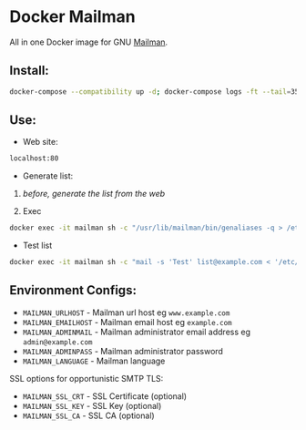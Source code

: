 # Docker Mailman

All in one Docker image for GNU
[Mailman](http://www.gnu.org/software/mailman/index.html).

## **Install:**

```bash
docker-compose --compatibility up -d; docker-compose logs -ft --tail=35
```

## **Use:**

* Web site:

```bash
localhost:80
```

* Generate list:

1. *before, generate the list from the web*

2. Exec

```bash
docker exec -it mailman sh -c "/usr/lib/mailman/bin/genaliases -q > /etc/aliases.mailman && newaliases"
```

* Test list

```bash
docker exec -it mailman sh -c "mail -s 'Test' list@example.com < '/etc/hosts'"
```

## **Environment Configs:**

* `MAILMAN_URLHOST` - Mailman url host eg `www.example.com`
* `MAILMAN_EMAILHOST` - Mailman email host eg `example.com`
* `MAILMAN_ADMINMAIL` - Mailman administrator email address eg `admin@example.com`
* `MAILMAN_ADMINPASS` - Mailman administrator password
* `MAILMAN_LANGUAGE` - Mailman language

SSL options for opportunistic SMTP TLS:

* `MAILMAN_SSL_CRT` - SSL Certificate (optional)
* `MAILMAN_SSL_KEY` - SSL Key (optional)
* `MAILMAN_SSL_CA` - SSL CA (optional)
